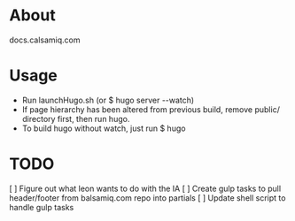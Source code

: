 # About
docs.calsamiq.com

# Usage
- Run launchHugo.sh (or $ hugo server --watch)
- If page hierarchy has been altered from previous build, remove public/ directory first, then run hugo.
- To build hugo without watch, just run $ hugo

# TODO
[ ] Figure out what leon wants to do with the IA
[ ] Create gulp tasks to pull header/footer from balsamiq.com repo into partials
[ ] Update shell script to handle gulp tasks

